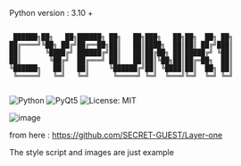 Python version : 3.10 +
```

 ██████╗██╗   ██╗██████╗ ██╗   ██╗███╗   ██╗██╗  ██╗ ██╗
██╔════╝╚██╗ ██╔╝██╔══██╗██║   ██║████╗  ██║██║ ██╔╝███║
██║      ╚████╔╝ ██████╔╝██║   ██║██╔██╗ ██║█████╔╝ ╚██║
██║       ╚██╔╝  ██╔═══╝ ██║   ██║██║╚██╗██║██╔═██╗  ██║
╚██████╗   ██║   ██║     ╚██████╔╝██║ ╚████║██║  ██╗ ██║
 ╚═════╝   ╚═╝   ╚═╝      ╚═════╝ ╚═╝  ╚═══╝╚═╝  ╚═╝ ╚═╝
                                                        
```

![Python](https://img.shields.io/badge/Python-3.x-blue)
![PyQt5](https://img.shields.io/badge/GUI-PyQt5-green)
![License: MIT](https://img.shields.io/badge/License-MIT-yellow)


![image](https://user-images.githubusercontent.com/92639080/234392747-66b82440-04fb-4c0f-88fd-a11411a9edb5.png)

from here : https://github.com/SECRET-GUEST/Layer-one

The style script and images are just example

